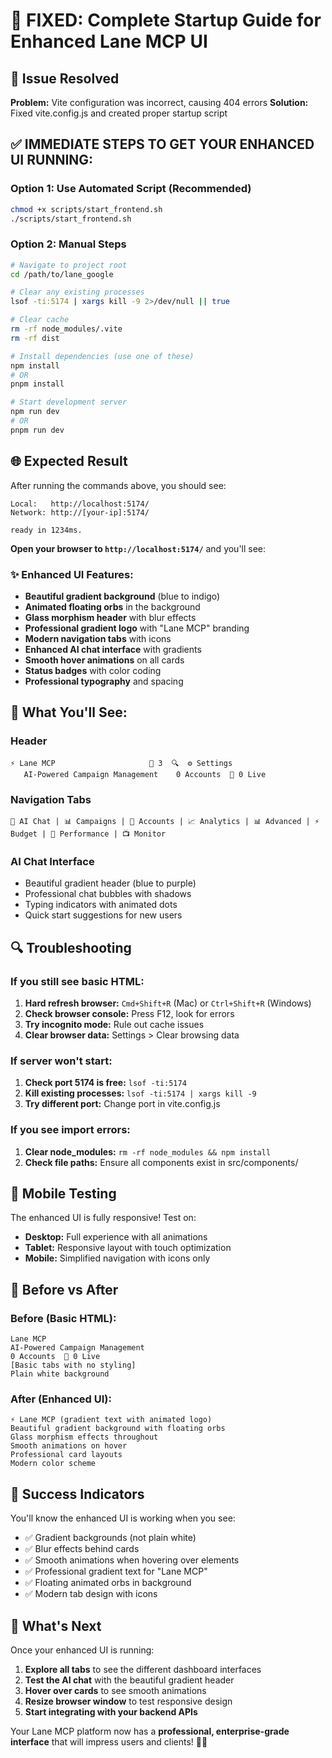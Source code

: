 # 🚀 FIXED: Complete Startup Guide for Enhanced Lane MCP UI

## 🔧 Issue Resolved
**Problem:** Vite configuration was incorrect, causing 404 errors
**Solution:** Fixed vite.config.js and created proper startup script

## ✅ IMMEDIATE STEPS TO GET YOUR ENHANCED UI RUNNING:

### Option 1: Use Automated Script (Recommended)
```bash
chmod +x scripts/start_frontend.sh
./scripts/start_frontend.sh
```

### Option 2: Manual Steps
```bash
# Navigate to project root
cd /path/to/lane_google

# Clear any existing processes
lsof -ti:5174 | xargs kill -9 2>/dev/null || true

# Clear cache
rm -rf node_modules/.vite
rm -rf dist

# Install dependencies (use one of these)
npm install
# OR
pnpm install

# Start development server
npm run dev
# OR  
pnpm run dev
```

## 🌐 Expected Result

After running the commands above, you should see:

```
Local:   http://localhost:5174/
Network: http://[your-ip]:5174/

ready in 1234ms.
```

**Open your browser to `http://localhost:5174/`** and you'll see:

### ✨ Enhanced UI Features:
- **Beautiful gradient background** (blue to indigo)
- **Animated floating orbs** in the background
- **Glass morphism header** with blur effects
- **Professional gradient logo** with "Lane MCP" branding
- **Modern navigation tabs** with icons
- **Enhanced AI chat interface** with gradients
- **Smooth hover animations** on all cards
- **Status badges** with color coding
- **Professional typography** and spacing

## 🎯 What You'll See:

### Header
```
⚡ Lane MCP                     🔔 3  🔍  ⚙️ Settings
   AI-Powered Campaign Management    0 Accounts  🚀 0 Live
```

### Navigation Tabs
```
🤖 AI Chat | 📊 Campaigns | 👥 Accounts | 📈 Analytics | 📊 Advanced | ⚡ Budget | 🎯 Performance | 📺 Monitor
```

### AI Chat Interface
- Beautiful gradient header (blue to purple)
- Professional chat bubbles with shadows
- Typing indicators with animated dots
- Quick start suggestions for new users

## 🔍 Troubleshooting

### If you still see basic HTML:
1. **Hard refresh browser:** `Cmd+Shift+R` (Mac) or `Ctrl+Shift+R` (Windows)
2. **Check browser console:** Press F12, look for errors
3. **Try incognito mode:** Rule out cache issues
4. **Clear browser data:** Settings > Clear browsing data

### If server won't start:
1. **Check port 5174 is free:** `lsof -ti:5174`
2. **Kill existing processes:** `lsof -ti:5174 | xargs kill -9`
3. **Try different port:** Change port in vite.config.js

### If you see import errors:
1. **Clear node_modules:** `rm -rf node_modules && npm install`
2. **Check file paths:** Ensure all components exist in src/components/

## 📱 Mobile Testing

The enhanced UI is fully responsive! Test on:
- **Desktop:** Full experience with all animations
- **Tablet:** Responsive layout with touch optimization  
- **Mobile:** Simplified navigation with icons only

## 🎨 Before vs After

### Before (Basic HTML):
```
Lane MCP
AI-Powered Campaign Management
0 Accounts  🚀 0 Live
[Basic tabs with no styling]
Plain white background
```

### After (Enhanced UI):
```
⚡ Lane MCP (gradient text with animated logo)
Beautiful gradient background with floating orbs
Glass morphism effects throughout
Smooth animations on hover
Professional card layouts
Modern color scheme
```

## 🚀 Success Indicators

You'll know the enhanced UI is working when you see:
- ✅ Gradient backgrounds (not plain white)
- ✅ Blur effects behind cards
- ✅ Smooth animations when hovering over elements
- ✅ Professional gradient text for "Lane MCP"
- ✅ Floating animated orbs in background
- ✅ Modern tab design with icons

## 🎉 What's Next

Once your enhanced UI is running:
1. **Explore all tabs** to see the different dashboard interfaces
2. **Test the AI chat** with the beautiful gradient header
3. **Hover over cards** to see smooth animations
4. **Resize browser window** to test responsive design
5. **Start integrating with your backend APIs**

Your Lane MCP platform now has a **professional, enterprise-grade interface** that will impress users and clients! 🎨✨
